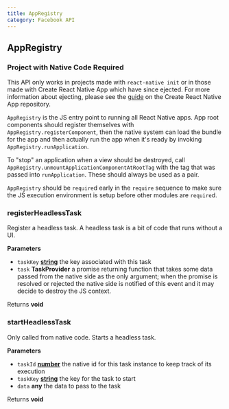 ```yaml
---
title: AppRegistry
category: Facebook API
---
```

<!-- Generated by documentation.js. Update this documentation by updating the source code. -->

## AppRegistry

<div class="banner-crna-ejected">
  <h3>Project with Native Code Required</h3>
  <p>
    This API only works in projects made with <code>react-native init</code>
    or in those made with Create React Native App which have since ejected. For
    more information about ejecting, please see
    the <a href="https://github.com/react-community/create-react-native-app/blob/master/EJECTING.md" target="_blank">guide</a> on
    the Create React Native App repository.
  </p>
</div>

`AppRegistry` is the JS entry point to running all React Native apps.  App
root components should register themselves with
`AppRegistry.registerComponent`, then the native system can load the bundle
for the app and then actually run the app when it's ready by invoking
`AppRegistry.runApplication`.

To "stop" an application when a view should be destroyed, call
`AppRegistry.unmountApplicationComponentAtRootTag` with the tag that was
passed into `runApplication`. These should always be used as a pair.

`AppRegistry` should be `require`d early in the `require` sequence to make
sure the JS execution environment is setup before other modules are
`require`d.

### registerHeadlessTask

Register a headless task. A headless task is a bit of code that runs without a UI.

**Parameters**

-   `taskKey` **[string](https://developer.mozilla.org/en-US/docs/Web/JavaScript/Reference/Global_Objects/String)** the key associated with this task
-   `task` **TaskProvider** a promise returning function that takes some data passed from the native side as
                   the only argument; when the promise is resolved or rejected the native side is
                   notified of this event and it may decide to destroy the JS context.

Returns **void** 

### startHeadlessTask

Only called from native code. Starts a headless task.

**Parameters**

-   `taskId` **[number](https://developer.mozilla.org/en-US/docs/Web/JavaScript/Reference/Global_Objects/Number)** the native id for this task instance to keep track of its execution
-   `taskKey` **[string](https://developer.mozilla.org/en-US/docs/Web/JavaScript/Reference/Global_Objects/String)** the key for the task to start
-   `data` **any** the data to pass to the task

Returns **void** 
